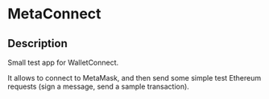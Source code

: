 #  MetaConnect

## Description

Small test app for WalletConnect. 

It allows to connect to MetaMask, and then send some simple test Ethereum requests (sign a message, send a sample transaction).


